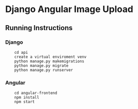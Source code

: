 # Django Angular Image Upload

## Running Instructions

### Django
        cd api
        create a virtual enviroment venv
        python manage.py makemigrations
        python manage.py migrate
        python manage.py runserver

### Angular
        cd angular-frontend
        npm install
        npm start
        
